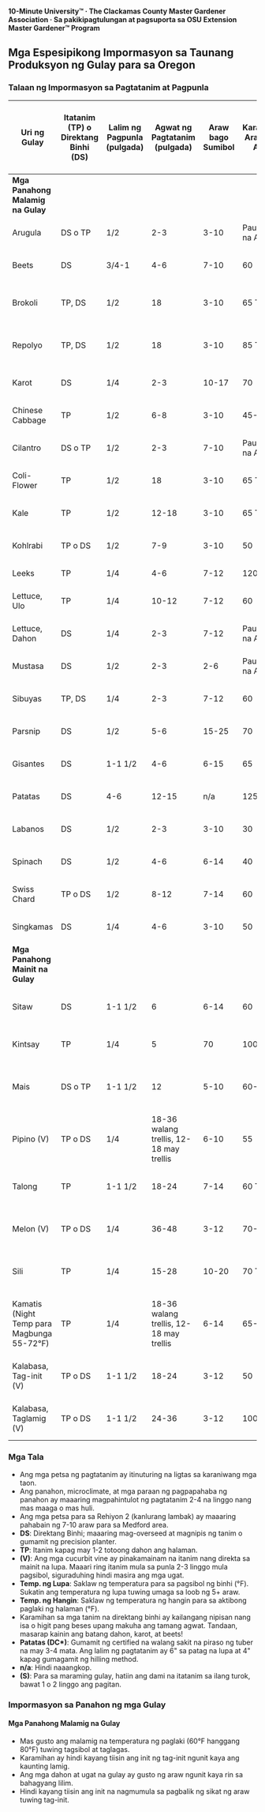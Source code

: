 #### 10-Minute University™ · The Clackamas County Master Gardener Association · Sa pakikipagtulungan at pagsuporta sa OSU Extension Master Gardener™ Program

## Mga Espesipikong Impormasyon sa Taunang Produksyon ng Gulay para sa Oregon

### Talaan ng Impormasyon sa Pagtatanim at Pagpunla

| Uri ng Gulay             | Itatanim (TP) o Direktang Binhi (DS) | Lalim ng Pagpunla (pulgada) | Agwat ng Pagtatanim (pulgada)   | Araw bago Sumibol | Karaniwang Araw bago Anihin | Dami ng Itatanim para sa Pamilya ng Apat (S) | Simulan sa Loob Bago Itanim | Rehiyon 1: Baybayin, Astoria hanggang Brookings | Rehiyon 2: Kanlurang Lambak, Portland hanggang Roseburg | Rehiyon 3: Mataas na Lugar sa Gitna at Silangang Oregon | Rehiyon 4: Lambak ng Columbia at Snake | Temp. ng Lupa (°F) Min. Opt. Max. | Temp. ng Hangin (°F) Min. Opt. Max. |
|--------------------------|--------------------------------------|-----------------------------|----------------------------------|-------------------|----------------------------|---------------------------------------------|-----------------------------|--------------------------------------------|------------------------------------------------------|-----------------------------------------------------------|-----------------------------------------|-------------------------------|-----------------------------|
| **Mga Panahong Malamig na Gulay** |                              |                             |                                  |                   |                            |                                             |                             |                                            |                                                      |                                                           |                                         |                               |                             |
| Arugula                  | DS o TP                              | 1/2                         | 2-3                              | 3-10              | Paulit-ulit na Anihan      | 10-15' ng hanay                              | 3 linggo                    |                                            |                                                      |                                                           |                                         | 40 80 100                     | 43-45 50-60 80-90          |
| Beets                    | DS                                   | 3/4-1                       | 4-6                              | 7-10              | 60                         | 10-15' ng hanay                              | n/a                        | Buong taon                                 | Marso-Setyembre                                    | Abril-Hulyo                                                    | Marso-Setyembre                        | 40 80 90                      | 50-60 80-90                |
| Brokoli                  | TP, DS                               | 1/2                         | 18                               | 3-10              | 65 TP                      | 10-20' ng hanay                              | 3-4 linggo                  | Marso-Hunyo, Mayo-Hunyo                    | Marso-Hunyo, Marso-Agosto                                   | Abril-Hunyo, Abril-Hunyo                                         | Marso-Hulyo, Abril-Hulyo                | 40 80 90                      | 43-45 50-60 80-90          |
| Repolyo                  | TP, DS                               | 1/2                         | 18                               | 3-10              | 85 TP                      | 10-15 na halaman                             | 3-4 linggo                  | Enero-Abril, Hulyo-Setyembre                | Abril-Hunyo                                            | Abril-Hunyo                                                    | Abril-Hulyo                              | 40 80 90                      | 43-45 50-60 80-90          |
| Karot                    | DS                                   | 1/4                         | 2-3                              | 10-17             | 70                         | 20-30' ng hanay                              | n/a                        | Enero-Hunyo                                 | Marso-Hulyo 15                                         | Abril-Hunyo                                                    | Marso-Hulyo                              | 40 80 90                      | 43-45 50-60 80-90          |
| Chinese Cabbage          | TP                                   | 1/2                         | 6-8                              | 3-10              | 45-60                      | 10-15 na halaman                             | 3-4 linggo                  | Hulyo-Agosto                                 | Agosto                                                  | Abril-Hunyo                                                    | Agosto                                    | 40 80 100                     | 43-45 50-60 80-90          |
| Cilantro                 | DS o TP                              | 1/2                         | 2-3                              | 7-10              | Paulit-ulit na Anihan      | 10-15 na halaman                             | 3-4 linggo                  | Buong taon                                   | Marso-Setyembre                                         | Abril-Hulyo                                                     | Marso-Setyembre                           | 55 60 68                       | 50-55 55-65 65-75          |
| Coli-Flower              | TP                                   | 1/2                         | 18                               | 3-10              | 65 TP                      | 10-15 na halaman                             | 3-4 linggo                  | Enero at Hunyo                                | Abril-Hulyo 15                                            | Abril-Mayo                                                       | Abril at Hulyo                              | 40 80 90                      | 43-45 50-60 80-90          |
| Kale                     | TP                                   | 1/2                         | 12-18                            | 3-10              | 65 TP                      | 3-4 na halaman                               | 3-4 linggo                  | Mayo-Hulyo                                    | Mayo-Hulyo                                                 | Mayo-Hulyo                                                      | Mayo-Hulyo                                   | 40 80 90                      | 43-45 50-60 80-90          |
| Kohlrabi                 | TP o DS                              | 1/2                         | 7-9                              | 3-10              | 50                         | 10-15 na halaman                             | 3-4 linggo                  | Hulyo-Agosto                                   | Abril-Agosto 15                                            | Mayo                                                            | Abril-Agosto                                 | 40 80 90                      | 43-45 50-60 80-90          |
| Leeks                    | TP                                   | 1/4                         | 4-6                              | 7-12              | 120                        | 10' ng hanay                                  | 6-8 linggo                  | Pebrero-Abril                                   | Marso-Mayo                                                 | Abril-Hunyo                                                      | Enero-Abril                                   | 35 70 80                      | 50-60 80-90                |
| Lettuce, Ulo             | TP                                   | 1/4                         | 10-12                            | 7-12              | 60                         | 10-15' ng hanay                                 | 3-4 linggo                  | Pebrero-Hulyo                                   | Abril-Hulyo                                                 | Abril-Agosto                                                     | Pebrero-Abril                                  | 35 70 80                      | 43-45 50-60 80-90          |
| Lettuce, Dahon           | DS                                   | 1/4                         | 2-3                              | 7-12              | Paulit-ulit na Anihan      | 10-15' ng hanay                                 | n/a                        | Pebrero-Agosto                                   | Abril-Agosto                                                 | Abril-Agosto                                                     | Pebrero-Abril                                  | 35 70 80                      | 43-45 50-60 80-90          |
| Mustasa                  | DS                                   | 1/2                         | 2-3                              | 2-6               | Paulit-ulit na Anihan      | 10-15' ng hanay                                 | 3 linggo                    | Pebrero-Agosto                                   | Abril-Agosto                                                 | Abril-Agosto                                                     | Pebrero-Abril                                  | 40 80 100                     | 43-45 50-60 80-90          |
| Sibuyas                  | TP, DS                               | 1/4                         | 2-3                              | 7-12              | 60                         | 30-40' ng hanay                                 | 10 linggo                   | Enero-Mayo                                       | Marso-Mayo                                                    | Mayo-Hunyo                                                        | Pebrero-Abril                                   | 35 60 90                      | 43-45 50-60 80-90          |
| Parsnip                  | DS                                   | 1/2                         | 5-6                              | 15-25             | 70                         | 30-40' ng hanay                                 | n/a                        | Mayo-Hunyo                                       | Abril-Mayo                                                     | Mayo                                                              | Marso-Hunyo                                      | 35 70 90                      | 43-45 50-60 80-90          |
| Gisantes                 | DS                                   | 1-1 1/2                     | 4-6                              | 6-15              | 65                         | 30-40' ng hanay                                 | n/a                        | Enero-Agosto                                      | Pebrero-Mayo                                                    | Abril-Hunyo                                                        | Marso-Abril                                      | 40 70 80                      | 38-42 50-60 70-75          |
| Patatas                  | DS                                   | 4-6                         | 12-15                            | n/a               | 125                        | 50-100' ng hanay                                 | n/a                        | Pebrero-Mayo                                      | Abril-Hunyo                                                     | Mayo-Hunyo                                                        | Marso-Hunyo                                      | n/a 45 n/a                    | 43-45 50-60 80-90          |
| Labanos                  | DS                                   | 1/2                         | 2-3                              | 3-10              | 30                         | 4' ng hanay                                     | n/a                        | Buong taon                                         | Marso-Setyembre                                                   | Abril-Hulyo                                                        | Marso-Setyembre                                 | 40 80 90                      | 38-42 50-60 70-75          |
| Spinach                  | DS                                   | 1/2                         | 4-6                              | 6-14              | 40                         | 10-20' ng hanay                                  | n/a                        | Agosto-Pebrero                                      | Abril at Setyembre                                                 | Abril at Hulyo                                                        | Setyembre-Enero                                    | 40 70 70                      | 43-45 50-60 80-90          |
| Swiss Chard              | TP o DS                              | 1/2                         | 8-12                             | 7-14              | 60                         | 3-4 na halaman                                   | 3-4 linggo                  | Pebrero-Mayo                                         | Abril-Hulyo                                                       | Marso-Hunyo                                                        | Pebrero-Mayo                                      | 40 85 95                      | 43-45 50-60 80-90          |
| Singkamas                | DS                                   | 1/4                         | 4-6                              | 3-10              | 50                         | 10-15' ng hanay                                  | n/a                        | Enero at Agosto                                       | Abril-Setyembre                                                     | Abril-Mayo                                                           | Pebrero at Agosto                                   | 40 80 100                     | 43-45 50-60 80-90          |
| **Mga Panahong Mainit na Gulay**  |                             |                             |                                  |                   |                            |                                             |                             |                                            |                                                      |                                                           |                                         |                               |                             |
| Sitaw                    | DS                                   | 1-1 1/2                     | 6                                | 6-14              | 60                         | 15-25' ng hanay                                  | n/a                        | Mayo-Hunyo                                            | Mayo-Hulyo                                                          | Abril-Hunyo                                                        | Abril 15-Hunyo                                     | 55 80 90                      | 50 80-90 100-110           |
| Kintsay                  | TP                                   | 1/4                         | 5                                | 70                | 100-135                    | 20-30' ng hanay                                  | 9 linggo                    | Marso-Hunyo                                            | Marso-Hulyo                                                          | Mayo-Hunyo                                                        | Hunyo-Agosto                                        |                               |                             |
| Mais                     | DS o TP                              | 1-1 1/2                     | 12                               | 5-10              | 60-90                      | 4 na hanay, tig-20-30' ang haba                   | n/a                        | Abril-Hunyo                                            | Mayo-Hunyo                                                          | Mayo-Hunyo                                                        | Abril 15-Hunyo                                     | 50 80 100                     | 50 85-90 100-115           |
| Pipino (V)               | TP o DS                              | 1/4                         | 18-36 walang trellis, 12-18 may trellis | 6-10              | 55                         | 6 na halaman                                     | 2-3 linggo                  | Hindi bagay                                            | Mayo                                                                | Mayo                                                               | Mayo                                               | 60 90 100                      | 48-50 75-80 95-105          |
| Talong                   | TP                                   | 1-1 1/2                     | 18-24                            | 7-14              | 60 TP                      | 4-6 na halaman                                   | 6-8 linggo                  | Hindi bagay                                            | Mayo                                                                | Hindi bagay                                                         | Mayo                                               | 60 80 90                       | 60-70 70-80 95-100          |
| Melon (V)                | TP o DS                              | 1/4                         | 36-48                            | 3-12              | 70-130                     | 6 na halaman                                     | 2-3 linggo                  | Hindi bagay                                            | Mayo                                                                | Hindi bagay                                                         | Mayo                                               | 60 90 100                      | 59-65 86-98 110-120         |
| Sili                     | TP                                   | 1/4                         | 15-28                            | 10-20             | 70 TP                      | 5-10 na halaman                                   | 6-8 linggo                  | Mayo                                                 | Mayo-Hunyo                                                          | Mayo-Hunyo                                                        | Mayo                                               | 60 80 90                       | 60-70 70-80 95-100          |
| Kamatis (Night Temp para Magbunga 55-72°F) | TP                | 1/4                         | 18-36 walang trellis, 12-18 may trellis | 6-14              | 65-85 TP                    | 10-15 na halaman                                   | 5-7 linggo                  | Mayo-Hunyo                                            | Mayo-Hunyo                                                          | Mayo                                                               | Mayo                                               | 50 80 100                      | 50-55 (59-68) 60-80 (72) 85-95 |
| Kalabasa, Tag-init (V)   | TP o DS                              | 1-1 1/2                     | 18-24                            | 3-12              | 50                         | 2-4 na halaman                                   | 2-3 linggo                  | Mayo-Hunyo                                            | Mayo-Hunyo                                                          | Mayo-Hunyo                                                        | Abril 15-Hunyo                                     | 60 90 100                      | 59-65 86-98 110-120         |
| Kalabasa, Taglamig (V)   | TP o DS                              | 1-1 1/2                     | 24-36                            | 3-12              | 100                        | 2-4 na halaman                                   | 2-3 linggo                  | Mayo-Hunyo                                            | Mayo-Hunyo                                                          | Mayo                                                               | Abril 15-Mayo                                      | 60 90 100                      | 59-65 86-98 110-120         |

### Mga Tala

- Ang mga petsa ng pagtatanim ay itinuturing na ligtas sa karaniwang mga taon.
- Ang panahon, microclimate, at mga paraan ng pagpapahaba ng panahon ay maaaring magpahintulot ng pagtatanim 2-4 na linggo nang mas maaga o mas huli.
- Ang mga petsa para sa Rehiyon 2 (kanlurang lambak) ay maaaring pahabain ng 7-10 araw para sa Medford area.
- **DS**: Direktang Binhi; maaaring mag-overseed at magnipis ng tanim o gumamit ng precision planter.
- **TP**: Itanim kapag may 1-2 totoong dahon ang halaman.
- **(V)**: Ang mga cucurbit vine ay pinakamainam na itanim nang direkta sa mainit na lupa. Maaari ring itanim mula sa punla 2-3 linggo mula pagsibol, siguraduhing hindi masira ang mga ugat.
- **Temp. ng Lupa**: Saklaw ng temperatura para sa pagsibol ng binhi (°F). Sukatin ang temperatura ng lupa tuwing umaga sa loob ng 5+ araw.
- **Temp. ng Hangin**: Saklaw ng temperatura ng hangin para sa aktibong paglaki ng halaman (°F).
- Karamihan sa mga tanim na direktang binhi ay kailangang nipisan nang isa o higit pang beses upang makuha ang tamang agwat. Tandaan, masarap kainin ang batang dahon, karot, at beets!
- **Patatas (DC\*)**: Gumamit ng certified na walang sakit na piraso ng tuber na may 3-4 mata. Ang lalim ng pagtatanim ay 6" sa patag na lupa at 4" kapag gumagamit ng hilling method.
- **n/a**: Hindi naaangkop.
- **(S)**: Para sa maraming gulay, hatiin ang dami na itatanim sa ilang turok, bawat 1 o 2 linggo ang pagitan.

### Impormasyon sa Panahon ng mga Gulay

#### Mga Panahong Malamig na Gulay

- Mas gusto ang malamig na temperatura ng paglaki (60°F hanggang 80°F) tuwing tagsibol at taglagas.
- Karamihan ay hindi kayang tiisin ang init ng tag-init ngunit kaya ang kaunting lamig.
- Ang mga dahon at ugat na gulay ay gusto ng araw ngunit kaya rin sa bahagyang lilim.
- Hindi kayang tiisin ang init na nagmumula sa pagbalik ng sikat ng araw tuwing tag-init.
